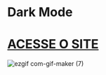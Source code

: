 # Dark Mode
 
 # [ACESSE O SITE](https://brunosilva03.github.io/Dark-Mode/)
 
 
 
![ezgif com-gif-maker (7)](https://github.com/BrunoSilva03/Dark-Mode/assets/78625466/36a3c1b4-2c21-4fb6-a72c-cb45f51b88eb)
